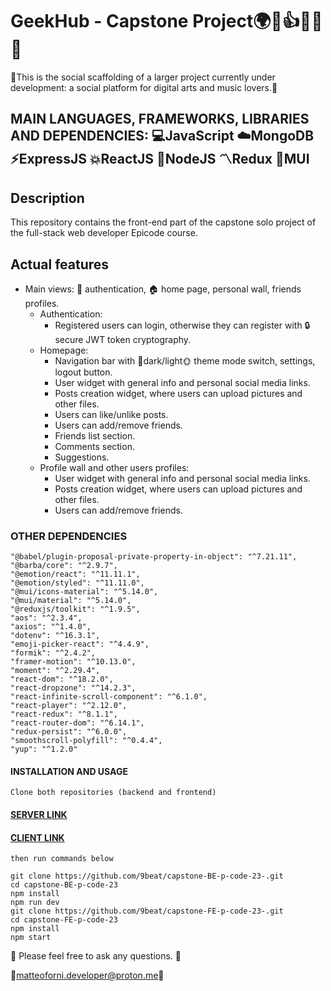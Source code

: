 # GeekHub - Capstone Project🌍📲👍🍪🔧🚀

🌱This is the social scaffolding of a larger project currently under development: a social platform for digital arts and music lovers.🌱

## MAIN LANGUAGES, FRAMEWORKS, LIBRARIES AND DEPENDENCIES: 💻JavaScript ☁️MongoDB ⚡ExpressJS 💥ReactJS 💫NodeJS 〽️Redux 🔷MUI

## Description

This repository contains the front-end part of the capstone solo project of the full-stack web developer Epicode course.

## Actual features

- Main views: 🔑 authentication, 🏠 home page,  personal wall, friends profiles.
  - Authentication:
    - Registered users can login, otherwise they can register with 🔒 secure JWT token cryptography. 
  - Homepage:
    - Navigation bar with 🌛dark/light🌞 theme mode switch, settings, logout button.
    - User widget with general info and personal social media links.
    - Posts creation widget, where users can upload pictures and other files.
    - Users can like/unlike posts.
    - Users can add/remove friends.
    - Friends list section.
    - Comments section.
    - Suggestions.
  - Profile wall and other users profiles:
    - User widget with general info and personal social media links.
    - Posts creation widget, where users can upload pictures and other files.
    - Users can add/remove friends.

### OTHER DEPENDENCIES

    "@babel/plugin-proposal-private-property-in-object": "^7.21.11",
    "@barba/core": "^2.9.7",
    "@emotion/react": "^11.11.1",
    "@emotion/styled": "^11.11.0",
    "@mui/icons-material": "^5.14.0",
    "@mui/material": "^5.14.0",
    "@reduxjs/toolkit": "^1.9.5",
    "aos": "^2.3.4",
    "axios": "^1.4.0",
    "dotenv": "^16.3.1",
    "emoji-picker-react": "^4.4.9",
    "formik": "^2.4.2",
    "framer-motion": "^10.13.0",
    "moment": "^2.29.4",
    "react-dom": "^18.2.0",
    "react-dropzone": "^14.2.3",
    "react-infinite-scroll-component": "^6.1.0",
    "react-player": "^2.12.0",
    "react-redux": "^8.1.1",
    "react-router-dom": "^6.14.1",
    "redux-persist": "^6.0.0",
    "smoothscroll-polyfill": "^0.4.4",
    "yup": "^1.2.0"

#### INSTALLATION AND USAGE

```Clone both repositories (backend and frontend)```

#### [SERVER LINK](https://9beat.github.io/capstone-E-p-code-23/)

#### [CLIENT LINK](https://9beat.github.io/capstone-FE-p-code-23/)

```then run commands below```

    git clone https://github.com/9beat/capstone-BE-p-code-23-.git
    cd capstone-BE-p-code-23
    npm install
    npm run dev
    git clone https://github.com/9beat/capstone-FE-p-code-23-.git
    cd capstone-FE-p-code-23
    npm install
    npm start

📮 Please feel free to ask any questions. 💬

💌[matteoforni.developer@proton.me](mailto:matteoforni.developer@proton.me)📧
